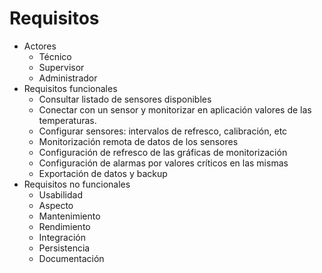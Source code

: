 # Requisitos

- Actores
    - Técnico
    - Supervisor
    - Administrador
- Requisitos funcionales
    - Consultar listado de sensores disponibles
    - Conectar con un sensor y monitorizar en aplicación valores de las temperaturas.
    - Configurar sensores: intervalos de refresco, calibración, etc
    - Monitorización remota de datos de los sensores
    - Configuración de refresco de las gráficas de monitorización
    - Configuración de alarmas por valores críticos en las mismas
    - Exportación de datos y backup
- Requisitos no funcionales
    - Usabilidad
    - Aspecto
    - Mantenimiento
    - Rendimiento
    - Integración
    - Persistencia
    - Documentación